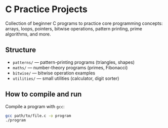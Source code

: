 # C Practice Projects

Collection of beginner C programs to practice core programming concepts:
arrays, loops, pointers, bitwise operations, pattern printing, prime algorithms, and more.

## Structure
- `patterns/` — pattern-printing programs (triangles, shapes)
- `maths/` — number-theory programs (primes, Fibonacci)
- `bitwise/` — bitwise operation examples
- `utilities/` — small utilities (calculator, digit sorter)

## How to compile and run
Compile a program with `gcc`:
```bash
gcc path/to/file.c -o program
./program

